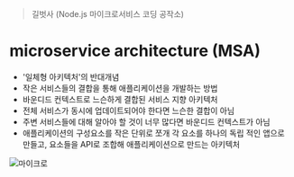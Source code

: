 > 길벗사 (Node.js 마이크로서비스 코딩 공작소)

# microservice architecture (MSA)

- '일체형 아키텍처'의 반대개념
- 작은 서비스들의 결합을 통해 애플리케이션을 개발하는 방법
- 바운디드 컨텍스트로 느슨하게 결합된 서비스 지향 아키텍처
- 전체 서비스가 동시에 업데이트되어야 한다면 느슨한 결합이 아님
- 주변 서비스들에 대해 알아야 할 것이 너무 많다면 바운디드 컨텍스트가 아님
- 애플리케이션의 구성요소를 작은 단위로 쪼개 각 요소를 하나의 독립 적인 앱으로 만들고, 요소들을 API로 조합해 애플리케이션으로 만드는 아키텍처


![마이크로](https://user-images.githubusercontent.com/32234263/58227416-b8f8e900-7d65-11e9-91cd-c4a9054bf120.png)

